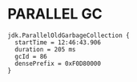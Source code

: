 # PARALLEL GC

```
jdk.ParallelOldGarbageCollection {
  startTime = 12:46:43.906
  duration = 205 ms
  gcId = 86
  densePrefix = 0xF0D80000
}
```
